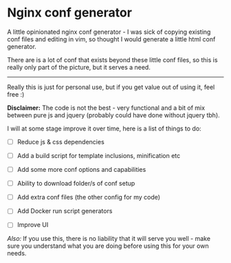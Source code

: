 # Nginx conf generator

A little opinionated nginx conf generator - I was sick of copying existing conf files and editing in vim, so thought I would generate a little html conf generator.

There are is a lot of conf that exists beyond these little conf files, so this is really only part of the picture, but it serves a need.

------

Really this is just for personal use, but if you get value out of using it, feel free :)


**Disclaimer:** The code is not the best - very functional and a bit of mix between pure js and jquery (probably could have done without jquery tbh). 

I will at some stage improve it over time, here is a list of things to do:

- [ ] Reduce js & css dependencies
- [ ] Add a build script for template inclusions, minification etc
- [ ] Add some more conf options and capabilities
- [ ] Ability to download folder/s of conf setup
- [ ] Add extra conf files (the other config for my code)
- [ ] Add Docker run script generators
- [ ] Improve UI


*Also:* If you use this, there is no liability that it will serve you well - make sure you understand what you are doing before using this for your own needs.
